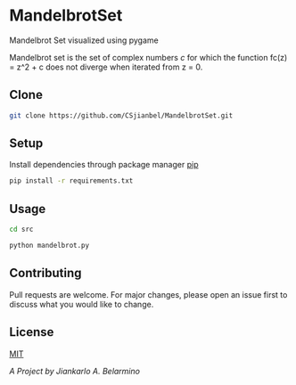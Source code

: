 # MandelbrotSet

Mandelbrot Set visualized using pygame

Mandelbrot set is the set of complex numbers _c_ for which the function fc(z) = z^2 + c does not diverge when iterated from z = 0.

## Clone

```bash
git clone https://github.com/CSjianbel/MandelbrotSet.git
```

## Setup

Install dependencies through package manager [pip](https://pip.pypa.io/en/stable/installing/)

```bash
pip install -r requirements.txt
```

## Usage

```bash
cd src

python mandelbrot.py
```

## Contributing 

Pull requests are welcome. For major changes, please open an issue first to discuss what you would like to change.

## License 
[MIT](https://choosealicense.com/licenses/mit/)

_A Project by Jiankarlo A. Belarmino_

